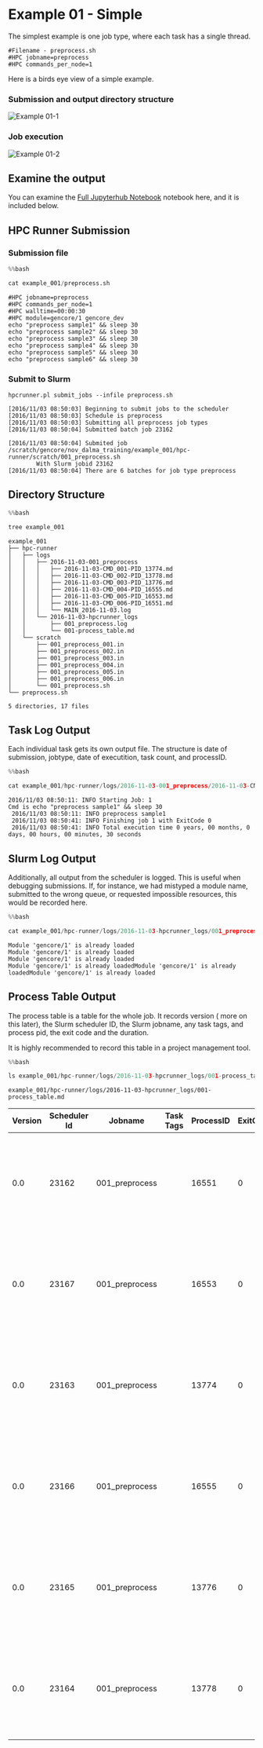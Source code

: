 # Example 01 - Simple

The simplest example is one job type, where each task has a single thread. 

```
#Filename - preprocess.sh
#HPC jobname=preprocess
#HPC commands_per_node=1
```

Here is a birds eye view of a simple example.

### Submission and output directory structure

![Example 01-1](../images/HPC_Runner_Diagrams_-_Example_01-1.jpg)


### Job execution

![Example 01-2](../images/HPC_Runner_Diagrams_-_Example_01-2.jpg)


## Examine the output

You can examine the [Full Jupyterhub Notebook](https://jerowe.gitbooks.io/hpc-runner-command-docs/content/examples/example_01_jupyterhub.html) notebook here, and it is included below.



## HPC Runner Submission

### Submission file


```python
%%bash

cat example_001/preprocess.sh
```

    #HPC jobname=preprocess
    #HPC commands_per_node=1
    #HPC walltime=00:00:30
    #HPC module=gencore/1 gencore_dev
    echo "preprocess sample1" && sleep 30 
    echo "preprocess sample2" && sleep 30 
    echo "preprocess sample3" && sleep 30
    echo "preprocess sample4" && sleep 30
    echo "preprocess sample5" && sleep 30
    echo "preprocess sample6" && sleep 30


### Submit to Slurm

```
hpcrunner.pl submit_jobs --infile preprocess.sh
```

```
[2016/11/03 08:50:03] Beginning to submit jobs to the scheduler 
[2016/11/03 08:50:03] Schedule is preprocess 
[2016/11/03 08:50:03] Submitting all preprocess job types 
[2016/11/03 08:50:04] Submitted batch job 23162
 
[2016/11/03 08:50:04] Submited job /scratch/gencore/nov_dalma_training/example_001/hpc-runner/scratch/001_preprocess.sh
        With Slurm jobid 23162 
[2016/11/03 08:50:04] There are 6 batches for job type preprocess 
```

## Directory Structure


```python
%%bash

tree example_001
```

    example_001
    ├── hpc-runner
    │   ├── logs
    │   │   ├── 2016-11-03-001_preprocess
    │   │   │   ├── 2016-11-03-CMD_001-PID_13774.md
    │   │   │   ├── 2016-11-03-CMD_002-PID_13778.md
    │   │   │   ├── 2016-11-03-CMD_003-PID_13776.md
    │   │   │   ├── 2016-11-03-CMD_004-PID_16555.md
    │   │   │   ├── 2016-11-03-CMD_005-PID_16553.md
    │   │   │   ├── 2016-11-03-CMD_006-PID_16551.md
    │   │   │   └── MAIN_2016-11-03.log
    │   │   └── 2016-11-03-hpcrunner_logs
    │   │       ├── 001_preprocess.log
    │   │       └── 001-process_table.md
    │   └── scratch
    │       ├── 001_preprocess_001.in
    │       ├── 001_preprocess_002.in
    │       ├── 001_preprocess_003.in
    │       ├── 001_preprocess_004.in
    │       ├── 001_preprocess_005.in
    │       ├── 001_preprocess_006.in
    │       └── 001_preprocess.sh
    └── preprocess.sh
    
    5 directories, 17 files


## Task Log Output

Each individual task gets its own output file. The structure is date of submission, jobtype, date of executition, task count, and processID.


```python
%%bash

cat example_001/hpc-runner/logs/2016-11-03-001_preprocess/2016-11-03-CMD_001-PID_13774.md
```

    2016/11/03 08:50:11: INFO Starting Job: 1 
    Cmd is echo "preprocess sample1" && sleep 30 
     2016/11/03 08:50:11: INFO preprocess sample1
     2016/11/03 08:50:41: INFO Finishing job 1 with ExitCode 0
     2016/11/03 08:50:41: INFO Total execution time 0 years, 00 months, 0 days, 00 hours, 00 minutes, 30 seconds
     

## Slurm Log Output

Additionally, all output from the scheduler is logged. This is useful when debugging submissions. If, for instance, we had mistyped a module name, submitted to the wrong queue, or requested impossible resources, this would be recorded here.


```python
%%bash

cat example_001/hpc-runner/logs/2016-11-03-hpcrunner_logs/001_preprocess.log
```

    Module 'gencore/1' is already loaded
    Module 'gencore/1' is already loaded
    Module 'gencore/1' is already loaded
    Module 'gencore/1' is already loadedModule 'gencore/1' is already loadedModule 'gencore/1' is already loaded

## Process Table Output

The process table is a table for the whole job. It records version ( more on this later), the Slurm scheduler ID, the Slurm jobname, any task tags, and process pid, the exit code and the duration.

It is highly recommended to record this table in a project management tool.


```python
%%bash

ls example_001/hpc-runner/logs/2016-11-03-hpcrunner_logs/001-process_table.md
```

    example_001/hpc-runner/logs/2016-11-03-hpcrunner_logs/001-process_table.md


|Version | Scheduler Id | Jobname | Task Tags | ProcessID | ExitCode | Duration |
| ---     | ---         | ---      | ---       |  ---     | ---      | --- |
|0.0|23162|001_preprocess||16551|0|0 years, 00 months, 0 days, 00 hours, 00 minutes, 30 seconds|
|0.0|23167|001_preprocess||16553|0|0 years, 00 months, 0 days, 00 hours, 00 minutes, 30 seconds|
|0.0|23163|001_preprocess||13774|0|0 years, 00 months, 0 days, 00 hours, 00 minutes, 30 seconds|
|0.0|23166|001_preprocess||16555|0|0 years, 00 months, 0 days, 00 hours, 00 minutes, 30 seconds|
|0.0|23165|001_preprocess||13776|0|0 years, 00 months, 0 days, 00 hours, 00 minutes, 30 seconds|
|0.0|23164|001_preprocess||13778|0|0 years, 00 months, 0 days, 00 hours, 00 minutes, 30 seconds|
